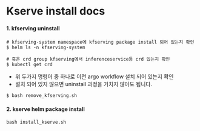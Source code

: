 # Kserve install docs
#### 1. kfserving uninstall

```
# kfserving-system namespace에 kfserving package install 되어 있는지 확인
$ helm ls -n kfserving-system

# 혹은 crd group kfserving에서 inferenceservice등 crd 있는지 확인
$ kubectl get crd
```

- 위 두가지 명령어 중 하나로 이전 argo workflow 설치 되어 있는지 확인
- 설치 되어 있지 않으면 uninstall 과정을 거치지 않아도 됩니다.

```
$ bash remove_kfserving.sh
```

#### 2. kserve helm package install

```
bash install_kserve.sh
```

